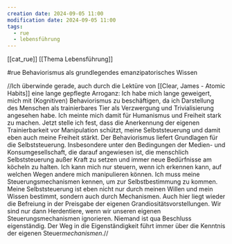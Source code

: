 ```yaml
---
creation date: 2024-09-05 11:00
modification date: 2024-09-05 11:00
tags:
  - rue
  - lebensführung
---
```

[[cat_rue]] [[Thema Lebensführung]]

#rue Behaviorismus als grundlegendes emanzipatorisches Wissen

//Ich überwinde gerade, auch durch die Lektüre von  [[Clear, James - Atomic Habits]] eine lange gepflegte Arroganz: Ich habe mich lange geweigert, mich mit (Kognitiven) Behaviorismus zu beschäftigen, da ich Darstellung des Menschen als trainierbares Tier als Verzwergung und Trivialisierung angesehen habe. Ich meinte mich damit für Humanismus und Freiheit stark zu machen. 
Jetzt stelle ich fest, dass die Anerkennung der eigenen Trainierbarkeit vor Manipulation schützt, meine Selbststeuerung und damit eben auch meine Freiheit stärkt. Der Behaviorismus liefert Grundlagen für die Selbststeuerung. Insbesondere unter den Bedingungen der Medien- und Konsumgesellschaft, die darauf angewiesen ist, die menschlich Selbststeuerung außer Kraft zu setzen und immer neue Bedürfnisse am köcheln zu halten. 
Ich kann mich nur steuern, wenn ich erkennen kann, auf welchen Wegen andere mich manipulieren können. Ich muss meine Steuerungsmechanismen kennen, um zur Selbstbestimmung zu kommen. Meine Selbststeuerung ist eben nicht nur durch meinen Willen und mein Wissen bestimmt, sondern auch durch Mechanismen. Auch hier liegt wieder die Befreiung in der Preisgabe der eigenen Grandiositätsvorstellungen.
Wir sind nur dann Herdentiere, wenn wir unseren eigenen Steuerungsmechanismen ignorieren. Niemand ist qua Beschluss eigenständig. Der Weg in die Eigenständigkeit führt immer über die Kenntnis der eigenen Steuer*mechanismen*.//

